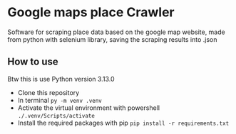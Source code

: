 # Google maps place Crawler

<p>
Software for scraping place data based on the google map website, made from python with selenium library, saving the scraping results into .json
</p>

## How to use
<p>Btw this is use Python version 3.13.0</p>

* Clone this repository
* In terminal ```py -m venv .venv```
* Activate the virtual environment with powershell ```./.venv/Scripts/activate```
* Install the required packages with pip ```pip install -r requirements.txt```
